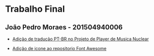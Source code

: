# Trabalho Final 
## João Pedro Moraes - 201504940006

- [Adição de tradução PT-BR no Projeto de Player de Musica Nuclear](https://github.com/nukeop/nuclear/pull/365)

- [Adição de icone ao repositorio Font Awesome](https://github.com/FortAwesome/Font-Awesome/pull/15198)

